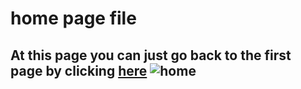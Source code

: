 # home page file
## At this page you can just go back to the first page by clicking [here](https://amjadaljirawi.github.io/reading-notes-102/) ![home](https://www.computerhope.com/tips/images/igoogle-homepage.jpg)
